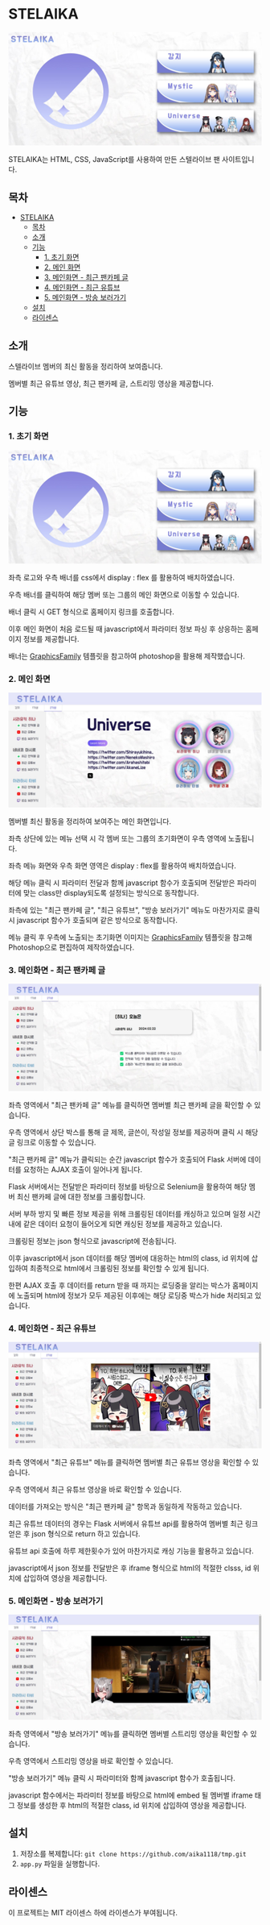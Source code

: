 # STELAIKA

![초기 화면](readme-image/init.jpg)

STELAIKA는 HTML, CSS, JavaScript를 사용하여 만든 스텔라이브 팬 사이트입니다.

## 목차

- [STELAIKA](#stelaika)
  - [목차](#목차)
  - [소개](#소개)
  - [기능](#기능)
    - [1. 초기 화면](#1-초기-화면)
    - [2. 메인 화면](#2-메인-화면)
    - [3. 메인화면 - 최근 팬카페 글](#3-메인화면---최근-팬카페-글)
    - [4. 메인화면 - 최근 유튜브](#4-메인화면---최근-유튜브)
    - [5. 메인화면 - 방송 보러가기](#5-메인화면---방송-보러가기)
  - [설치](#설치)
  - [라이센스](#라이센스)

## 소개

스텔라이브 멤버의 최신 활동을 정리하여 보여줍니다. 

멤버별 최근 유튜브 영상, 최근 팬카페 글, 스트리밍 영상을 제공합니다.

## 기능

### 1. 초기 화면
![초기 화면](readme-image/init.jpg)

좌측 로고와 우측 배너를 css에서 display : flex 를 활용하여 배치하였습니다.

우측 배너를 클릭하여 해당 멤버 또는 그룹의 메인 화면으로 이동할 수 있습니다.

배너 클릭 시 GET 형식으로 홈페이지 링크를 호출합니다. 

이후 메인 화면이 처음 로드될 때 javascript에서 파라미터 정보 파싱 후 상응하는 홈페이지 정보를 제공합니다.

배너는 [GraphicsFamily](https://www.graphicsfamily.com/) 템플릿을 참고하여 photoshop을 활용해 제작했습니다.



### 2. 메인 화면
![메인 화면](readme-image/main.jpg)

멤버별 최신 활동을 정리하여 보여주는 메인 화면입니다. 

좌측 상단에 있는 메뉴 선택 시 각 멤버 또는 그룹의 초기화면이 우측 영역에 노출됩니다.

좌측 메뉴 화면와 우측 화면 영역은 display : flex를 활용하여 배치하였습니다.

해당 메뉴 클릭 시 파라미터 전달과 함께 javascript 함수가 호출되며 전달받은 파라미터에 맞는 class만 display되도록 설정되는 방식으로 동작합니다.

좌측에 있는 "최근 팬카페 글", "최근 유튜브", "방송 보러가기" 메뉴도 마찬가지로 클릭 시 javascript 함수가 호출되며 같은 방식으로 동작합니다.

메뉴 클릭 후 우측에 노출되는 초기화면 이미지는 [GraphicsFamily](https://www.graphicsfamily.com/) 템플릿을 참고해 Photoshop으로 편집하여 제작하였습니다.



### 3. 메인화면 - 최근 팬카페 글
![메인 화면 - 카페](readme-image/cafe.jpg)

좌측 영역에서 "최근 팬카페 글" 메뉴를 클릭하면 멤버별 최근 팬카페 글을 확인할 수 있습니다.

우측 영역에서 상단 박스를 통해 글 제목, 글쓴이, 작성일 정보를 제공하며 클릭 시 해당 글 링크로 이동할 수 있습니다.

"최근 팬카페 글" 메뉴가 클릭되는 순간 javascript 함수가 호출되어 Flask 서버에 데이터를 요청하는 AJAX 호출이 일어나게 됩니다. 

Flask 서버에서는 전달받은 파라미터 정보를 바탕으로 Selenium을 활용하여 해당 멤버 최신 팬카페 글에 대한 정보를 크롤링합니다.

서버 부하 방지 및 빠른 정보 제공을 위해 크롤링된 데이터를 캐싱하고 있으며 일정 시간 내에 같은 데이터 요청이 들어오게 되면 캐싱된 정보를 제공하고 있습니다.

크롤링된 정보는 json 형식으로 javascript에 전송됩니다. 

이후 javascript에서 json 데이터를 해당 멤버에 대응하는 html의 class, id 위치에 삽입하여 최종적으로 html에서 크롤링된 정보를 확인할 수 있게 됩니다.

한편 AJAX 호출 후 데이터를 return 받을 때 까지는 로딩중을 알리는 박스가 홈페이지에 노출되며 html에 정보가 모두 제공된 이후에는 해당 로딩중 박스가 hide 처리되고 있습니다.


### 4. 메인화면 - 최근 유튜브
![메인 화면 - 유튜브](readme-image/youtube.jpg)

좌측 영역에서 "최근 유튜브" 메뉴를 클릭하면 멤버별 최근 유튜브 영상을 확인할 수 있습니다.

우측 영역에서 최근 유튜브 영상을 바로 확인할 수 있습니다.

데이터를 가져오는 방식은 "최근 팬카페 글" 항목과 동일하게 작동하고 있습니다.

최근 유튜브 데이터의 경우는 Flask 서버에서 유튜브 api를 활용하여 멤버별 최근 링크 얻은 후 json 형식으로 return 하고 있습니다.

유튜브 api 호출에 하루 제한횟수가 있어 마찬가지로 캐싱 기능을 활용하고 있습니다.

javascript에서 json 정보를 전달받은 후 iframe 형식으로 html의 적절한 clsss, id 위치에 삽입하여 영상을 제공합니다.

### 5. 메인화면 - 방송 보러가기
![메인 화면 - 방송](readme-image/chzzk.jpg)

좌측 영역에서 "방송 보러가기" 메뉴를 클릭하면 멤버별 스트리밍 영상을 확인할 수 있습니다.

우측 영역에서 스트리밍 영상을 바로 확인할 수 있습니다.

"방송 보러가기" 메뉴 클릭 시 파라미터와 함께 javascript 함수가 호출됩니다.

javascript 함수에서는 파라미터 정보를 바탕으로 html에 embed 될 멤버별 iframe 태그 정보를 생성한 후 html의 적절한 class, id 위치에 삽입하여 영상을 제공합니다.

## 설치

1. 저장소를 복제합니다: `git clone https://github.com/aika1118/tmp.git`
2. `app.py` 파일을 실행합니다.


## 라이센스

이 프로젝트는 MIT 라이센스 하에 라이센스가 부여됩니다.
